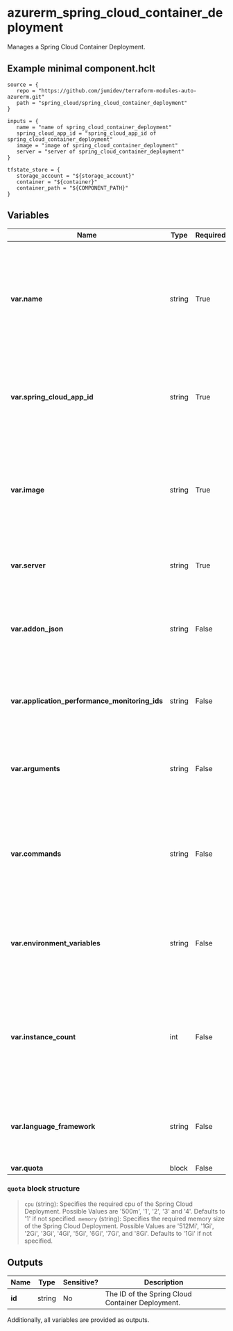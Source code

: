 # azurerm_spring_cloud_container_deployment

Manages a Spring Cloud Container Deployment.

## Example minimal component.hclt

```hcl
source = {
   repo = "https://github.com/jumidev/terraform-modules-auto-azurerm.git" 
   path = "spring_cloud/spring_cloud_container_deployment" 
}

inputs = {
   name = "name of spring_cloud_container_deployment" 
   spring_cloud_app_id = "spring_cloud_app_id of spring_cloud_container_deployment" 
   image = "image of spring_cloud_container_deployment" 
   server = "server of spring_cloud_container_deployment" 
}

tfstate_store = {
   storage_account = "${storage_account}" 
   container = "${container}" 
   container_path = "${COMPONENT_PATH}" 
}

```

## Variables

| Name | Type | Required? |  Default  |  Description |
| ---- | ---- | --------- |  ----------- | ----------- |
| **var.name** | string | True | -  |  The name which should be used for this Spring Cloud Container Deployment. Changing this forces a new Spring Cloud Container Deployment to be created. | 
| **var.spring_cloud_app_id** | string | True | -  |  The ID of the Spring Cloud Service. Changing this forces a new Spring Cloud Container Deployment to be created. | 
| **var.image** | string | True | -  |  Container image of the custom container. This should be in the form of `<repository>:<tag>` without the server name of the registry. | 
| **var.server** | string | True | -  |  The name of the registry that contains the container image. | 
| **var.addon_json** | string | False | -  |  A JSON object that contains the addon configurations of the Spring Cloud Container Deployment. | 
| **var.application_performance_monitoring_ids** | string | False | -  |  Specifies a list of Spring Cloud Application Performance Monitoring IDs. | 
| **var.arguments** | string | False | -  |  Specifies the arguments to the entrypoint. The docker image's `CMD` is used if not specified. | 
| **var.commands** | string | False | -  |  Specifies the entrypoint array. It will not be executed within a shell. The docker image's `ENTRYPOINT` is used if not specified. | 
| **var.environment_variables** | string | False | -  |  Specifies the environment variables of the Spring Cloud Deployment as a map of key-value pairs. | 
| **var.instance_count** | int | False | `1`  |  Specifies the required instance count of the Spring Cloud Deployment. Possible Values are between `1` and `500`. Defaults to `1` if not specified. | 
| **var.language_framework** | string | False | -  |  Specifies the language framework of the container image. The only possible value is `springboot`. | 
| **var.quota** | block | False | -  |  A `quota` block. | 

### `quota` block structure

> `cpu` (string): Specifies the required cpu of the Spring Cloud Deployment. Possible Values are '500m', '1', '2', '3' and '4'. Defaults to '1' if not specified.
> `memory` (string): Specifies the required memory size of the Spring Cloud Deployment. Possible Values are '512Mi', '1Gi', '2Gi', '3Gi', '4Gi', '5Gi', '6Gi', '7Gi', and '8Gi'. Defaults to '1Gi' if not specified.



## Outputs

| Name | Type | Sensitive? | Description |
| ---- | ---- | --------- | --------- |
| **id** | string | No  | The ID of the Spring Cloud Container Deployment. | 

Additionally, all variables are provided as outputs.
